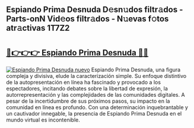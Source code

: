 ## Espiando Prima Desnuda D𝚎sn𝚞dos filtr𝚊dos - Parts-onN Vid𝚎os filtr𝚊dos - N𝚞evas f𝚘tos atr𝚊ctivas 1T7Z2

# <h2><a href="http://mb8g9v.tromn.icu/?c=Espiando+Prima+Desnuda">🔗👉👉👉 Espiando Prima Desnuda 🔗🔗</a></h2>

[![Espiando Prima Desnuda nuevo](https://i.imgur.com/pEAQMta.gif)](http://mb8g9v.tromn.icu/?c=Espiando+Prima+Desnuda)
Espiando Prima Desnuda, una figura compleja y divisiva, elude la caracterización simple. Su enfoque distintivo de la autopresentación en línea ha fascinado y provocado a los espectadores, incitando debates sobre la libertad de expresión, la autorrepresentación y las complejidades de las comunidades digitales. A pesar de la incertidumbre de sus próximos pasos, su impacto en la comunidad en línea es profundo. Con una determinación inquebrantable y un cautivador innegable, la presencia de Espiando Prima Desnuda en el mundo virtual es incontenible.
